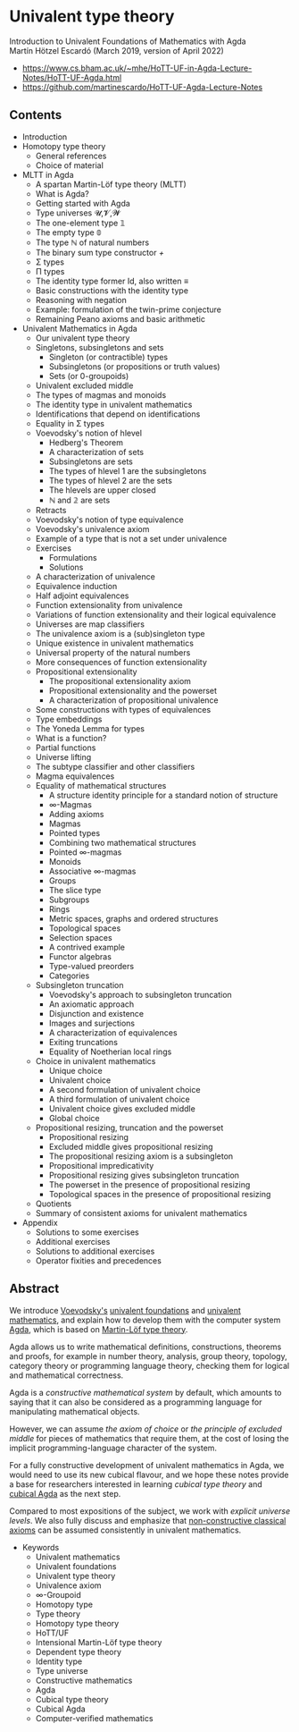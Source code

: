 # Univalent type theory

Introduction to Univalent Foundations of Mathematics with Agda    
Martín Hötzel Escardó (March 2019, version of April 2022)
- https://www.cs.bham.ac.uk/~mhe/HoTT-UF-in-Agda-Lecture-Notes/HoTT-UF-Agda.html
- https://github.com/martinescardo/HoTT-UF-Agda-Lecture-Notes


## Contents

- Introduction
- Homotopy type theory
  - General references
  - Choice of material
- MLTT in Agda
  - A spartan Martin-Löf type theory (MLTT)
  - What is Agda?
  - Getting started with Agda
  - Type universes 𝓤,𝓥,𝓦
  - The one-element type 𝟙
  - The empty type 𝟘
  - The type ℕ of natural numbers
  - The binary sum type constructor _+_
  - Σ types
  - Π types
  - The identity type former Id, also written _≡_
  - Basic constructions with the identity type
  - Reasoning with negation
  - Example: formulation of the twin-prime conjecture
  - Remaining Peano axioms and basic arithmetic
- Univalent Mathematics in Agda
  - Our univalent type theory
  - Singletons, subsingletons and sets
    - Singleton (or contractible) types
    - Subsingletons (or propositions or truth values)
    - Sets (or 0-groupoids)
  - Univalent excluded middle
  - The types of magmas and monoids
  - The identity type in univalent mathematics
  - Identifications that depend on identifications
  - Equality in Σ types
  - Voevodsky's notion of hlevel
    - Hedberg's Theorem
    - A characterization of sets
    - Subsingletons are sets
    - The types of hlevel 1 are the subsingletons
    - The types of hlevel 2 are the sets
    - The hlevels are upper closed
    - ℕ and 𝟚 are sets
  - Retracts
  - Voevodsky's notion of type equivalence
  - Voevodsky's univalence axiom
  - Example of a type that is not a set under univalence
  - Exercises
    - Formulations
    - Solutions
  - A characterization of univalence
  - Equivalence induction
  - Half adjoint equivalences
  - Function extensionality from univalence
  - Variations of function extensionality and their logical equivalence
  - Universes are map classifiers
  - The univalence axiom is a (sub)singleton type
  - Unique existence in univalent mathematics
  - Universal property of the natural numbers
  - More consequences of function extensionality
  - Propositional extensionality
    - The propositional extensionality axiom
    - Propositional extensionality and the powerset
    - A characterization of propositional univalence
  - Some constructions with types of equivalences
  - Type embeddings
  - The Yoneda Lemma for types
  - What is a function?
  - Partial functions
  - Universe lifting
  - The subtype classifier and other classifiers
  - Magma equivalences
  - Equality of mathematical structures
    - A structure identity principle for a standard notion of structure
    - ∞-Magmas
    - Adding axioms
    - Magmas
    - Pointed types
    - Combining two mathematical structures
    - Pointed ∞-magmas
    - Monoids
    - Associative ∞-magmas
    - Groups
    - The slice type
    - Subgroups
    - Rings
    - Metric spaces, graphs and ordered structures
    - Topological spaces
    - Selection spaces
    - A contrived example
    - Functor algebras
    - Type-valued preorders
    - Categories
  - Subsingleton truncation
    - Voevodsky's approach to subsingleton truncation
    - An axiomatic approach
    - Disjunction and existence
    - Images and surjections
    - A characterization of equivalences
    - Exiting truncations
    - Equality of Noetherian local rings
  - Choice in univalent mathematics
    - Unique choice
    - Univalent choice
    - A second formulation of univalent choice
    - A third formulation of univalent choice
    - Univalent choice gives excluded middle
    - Global choice
  - Propositional resizing, truncation and the powerset
    - Propositional resizing
    - Excluded middle gives propositional resizing
    - The propositional resizing axiom is a subsingleton
    - Propositional impredicativity
    - Propositional resizing gives subsingleton truncation
    - The powerset in the presence of propositional resizing
    - Topological spaces in the presence of propositional resizing
  - Quotients
  - Summary of consistent axioms for univalent mathematics
- Appendix
  - Solutions to some exercises
  - Additional exercises
  - Solutions to additional exercises
  - Operator fixities and precedences



## Abstract

We introduce [Voevodsky's][1] [univalent foundations][2] and [univalent mathematics][3], and explain how to develop them with the computer system [Agda][4], which is based on [Martin-Löf type theory][5].

Agda allows us to write mathematical definitions, constructions, theorems and proofs, for example in number theory, analysis, group theory, topology, category theory or programming language theory, checking them for logical and mathematical correctness.

Agda is a *constructive mathematical system* by default, which amounts to saying that it can also be considered as a programming language for manipulating mathematical objects.

However, we can assume *the axiom of choice* or *the principle of excluded middle* for pieces of mathematics that require them, at the cost of losing the implicit programming-language character of the system.

For a fully constructive development of univalent mathematics in Agda, we would need to use its new cubical flavour, and we hope these notes provide a base for researchers interested in learning *cubical type theory* and [cubical Agda][6] as the next step.

Compared to most expositions of the subject, we work with *explicit universe levels*. We also fully discuss and emphasize that [non-constructive classical axioms][7] can be assumed consistently in univalent mathematics.

[1]: https://www.math.ias.edu/Voevodsky/
[2]: https://www.ams.org/journals/bull/2018-55-04/S0273-0979-2018-01616-9/
[3]: https://github.com/UniMath/UniMath/blob/master/README.md
[4]: https://wiki.portal.chalmers.se/agda/pmwiki.php
[5]: https://github.com/michaelt/martin-lof
[6]: https://homotopytypetheory.org/2018/12/06/cubical-agda/
[7]: https://www.cs.bham.ac.uk/~mhe/HoTT-UF-in-Agda-Lecture-Notes/HoTT-UF-Agda.html



* Keywords
  - Univalent mathematics
  - Univalent foundations
  - Univalent type theory
  - Univalence axiom
  - ∞-Groupoid
  - Homotopy type
  - Type theory
  - Homotopy type theory
  - HoTT/UF
  - Intensional Martin-Löf type theory
  - Dependent type theory
  - Identity type
  - Type universe
  - Constructive mathematics
  - Agda
  - Cubical type theory
  - Cubical Agda
  - Computer-verified mathematics
